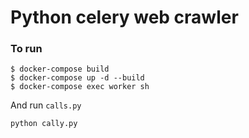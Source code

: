 # Python celery web crawler

### To run
```
$ docker-compose build
$ docker-compose up -d --build
$ docker-compose exec worker sh
```
And run `calls.py`
```commandline
python cally.py
```

